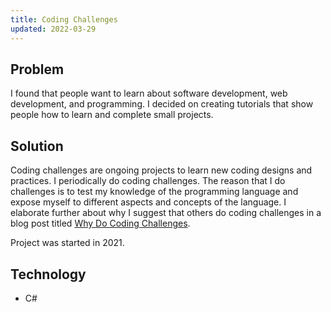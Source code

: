 ```yaml
---
title: Coding Challenges
updated: 2022-03-29
---
```


## Problem

I found that people want to learn about software development, web development, and programming. I 
decided on creating tutorials that show people how to learn and complete small projects. 

## Solution

Coding challenges are ongoing projects to learn new coding designs and practices. 
I periodically do coding challenges. The reason that I do challenges is to test my knowledge of the
programming language and expose myself to different aspects and concepts of the language.
I elaborate further about why I suggest that others do coding challenges in a blog post titled
[Why Do Coding Challenges](/technology/2021.06.25-why-do-coding-challenges).

Project was started in 2021.

## Technology

* C#
